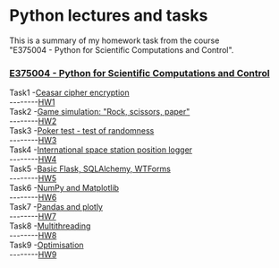 # Python lectures and tasks  

This is a summary of my homework task from the course  
"E375004 - Python for Scientific Computations and Control".  

### [E375004 - Python for Scientific Computations and Control](course-E375004.md)  

Task1 -[Ceasar cipher encryption](HW1/EN_Ceasar_cipher_encryption.ipynb)  
--------[HW1](HW1/HW1.ipynb)  
Task2 -[Game simulation: "Rock, scissors, paper"](HW2/EN_game_simulation-rock_scissors_paper.ipynb)  
--------[HW2](HW2/HW2.ipynb)  
Task3 -[Poker test - test of randomness](HW3/EN_poker_test.ipynb)  
--------[HW3](HW3/HW3.ipynb)  
Task4 -[International space station position logger](HW4/EN_ISS_location_logger.ipynb)  
--------[HW4](HW4/HW4.ipynb)  
Task5 -[Basic Flask, SQLAlchemy, WTForms](HW5/flask.md)  
--------[HW5](HW5/HW5_files/HW5.ipynb)  
Task6 -[NumPy and Matplotlib](HW6/EN_numpy_state_space_model.ipynb)  
--------[HW6](HW6/HW6.ipynb)  
Task7 -[Pandas and plotly](HW7/EN_pandas_covid.ipynb)  
--------[HW7](HW7/HW7.ipynb)  
Task8 -[Multithreading](HW8/EN_threading.ipynb)  
--------[HW8](HW8/HW8.ipynb)  
Task9 -[Optimisation](HW9/EN_cvxpy_factory.ipynb)  
--------[HW9](HW9/HW9.ipynb)  
